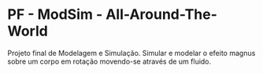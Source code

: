 # PF - ModSim - All-Around-The-World
Projeto final de Modelagem e Simulação.
Simular e modelar o efeito magnus sobre um corpo em rotação movendo-se através de um fluido.
